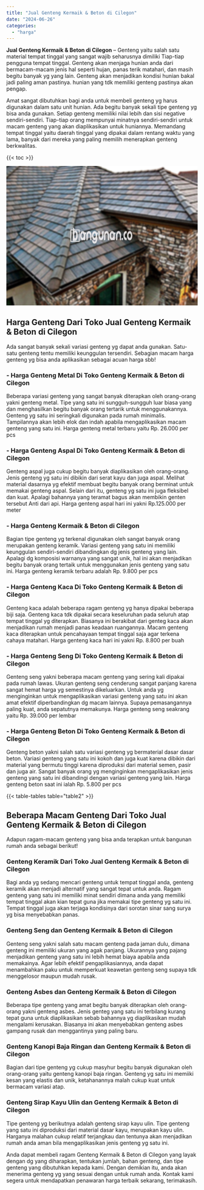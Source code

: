 ```yaml
---
title: "Jual Genteng Kermaik & Beton di Cilegon"
date: "2024-06-26"
categories: 
  - "harga"
---
```


**Jual Genteng Kermaik & Beton di Cilegon** – Genteng yaitu salah satu material tempat tinggal yang sangat wajib seharusnya dimiliki Tiap-tiap pengguna tempat tinggal. Genteng akan menjaga hunian anda dari bermacam-macam jenis hal seperti hujan, panas terik matahari, dan masih begitu banyak yg yang lain. Genteng akan menjadikan kondisi hunian bakal jadi paling aman pastinya. hunian yang tdk memiliki genteng pastinya akan pengap.

Amat sangat dibutuhkan bagi anda untuk membeli genteng yg harus digunakan dalam satu unit hunian. Ada begitu banyak sekali tipe genteng yg bisa anda gunakan. Setiap genteng memiliki nilai lebih dan sisi negative sendiri-sendiri. Tiap-tiap orang mempunyai minatnya sendiri-sendiri untuk macam genteng yang akan diaplikasikan untuk huniannya. Memandang tempat tinggal yaitu daerah tinggal yang dipakai dalam rentang waktu yang lama, banyak dari mereka yang paling memilih menerapkan genteng berkwalitas.

{{< toc >}}

![Jual Genteng Kermaik & Beton di Cilegon](/images/genteng-minimalis-murah19.png)

## Harga Genteng Dari Toko Jual Genteng Kermaik & Beton di Cilegon

Ada sangat banyak sekali variasi genteng yg dapat anda gunakan. Satu-satu genteng tentu memiliki keunggulan tersendiri. Sebagian macam harga genteng yg bisa anda aplikasikan sebagai acuan harga sbb!

### \- Harga Genteng Metal Di Toko Genteng Kermaik & Beton di Cilegon

Beberapa variasi genteng yang sangat banyak diterapkan oleh orang-orang yakni genteng metal. Tipe yang satu ini sungguh-sungguh luar biasa yang dan menghasilkan begitu banyak orang tertarik untuk menggunakannya. Genteng yg satu ini seringkali digunakan pada rumah minimalis. Tampilannya akan lebih elok dan indah apabila mengaplikasikan macam genteng yang satu ini. Harga genteng metal terbaru yaitu Rp. 26.000 per pcs

### \- Harga Genteng Aspal Di Toko Genteng Kermaik & Beton di Cilegon

Genteng aspal juga cukup begitu banyak diaplikasikan oleh orang-orang. Jenis genteng yg satu ini dibikin dari serat kayu dan juga aspal. Melihat material dasarnya yg efektif membuat begitu banyak orang berminat untuk memakai genteng aspal. Selain dari itu, genteng yg satu ini juga fleksibel dan kuat. Apalagi bahannya yang teramat bagus akan membikin genten tersebut Anti dari api. Harga genteng aspal hari ini yakni Rp.125.000 per meter

### \- Harga Genteng Kermaik & Beton di Cilegon

Bagian tipe genteng yg terkenal digunakan oleh sangat banyak orang merupakan genteng keramik. Variasi genteng yang satu ini memiliki keunggulan sendiri-sendiri dibandingkan dg jenis genteng yang lain. Apalagi dg komposisi warnanya yang sangat unik, hal ini akan menjadikan begitu banyak orang tertaik untuk menggunakan jenis genteng yang satu ini. Harga genteng keramik terbaru adalah Rp. 9.800 per pcs

### \- Harga Genteng Kaca Di Toko Genteng Kermaik & Beton di Cilegon

Genteng kaca adalah beberapa ragam genteng yg hanya dipakai beberapa biji saja. Genteng kaca tdk dipakai secara keseluruhan pada seluruh atap tempat tinggal yg diterapkan. Biasanya ini berakibat dari genteg kaca akan menjadikan rumah menjadi panas keadaan ruangannya. Macam genteng kaca diterapkan untuk pencahayaan tempat tinggal saja agar terkena cahaya matahari. Harga genteng kaca hari ini yakni Rp. 8.800 per buah

### \- Harga Genteng Seng Di Toko Genteng Kermaik & Beton di Cilegon

Genteng seng yakni beberapa macam genteng yang sering kali dipakai pada rumah lawas. Ukuran genteng seng cenderung sangat panjang karena sangat hemat harga yg semestinya dikeluarkan. Untuk anda yg menginginkan untuk mengaplikasikan variasi genteng yang satu ini akan amat efektif diperbandingkan dg macam lainnya. Supaya pemasangannya paling kuat, anda sepatutnya memakunya. Harga genteng seng seakrang yaitu Rp. 39.000 per lembar

### \- Harga Genteng Beton Di Toko Genteng Kermaik & Beton di Cilegon

Genteng beton yakni salah satu variasi genteng yg bermaterial dasar dasar beton. Variasi genteng yang satu ini kokoh dan juga kuat karena dibikin dari material yang bermutu tinggi karena diproduksi dari material semen, pasir dan juga air. Sangat banyak orang yg menginginkan mengaplikasikan jenis genteng yang satu ini dibandingi dengan variasi genteng yang lain. Harga genteng beton saat ini ialah Rp. 5.800 per pcs

{{< table-tables table="table2" >}}

## Beberapa Macam Genteng Dari Toko Jual Genteng Kermaik & Beton di Cilegon

Adapun ragam-macam genteng yang bisa anda terapkan untuk bangunan rumah anda sebagai berikut!

### Genteng Keramik Dari Toko Jual Genteng Kermaik & Beton di Cilegon

Bagi anda yg sedang mencari genteng untuk tempat tinggal anda, genteng keramik akan menjadi alternatif yang sangat tepat untuk anda. Ragam genteng yang satu ini memiliki minat sendiri dimana anda yang memiliki tempat tinggal akan kian tepat guna jika memakai tipe genteng yg satu ini. Tempat tinggal juga akan terjaga kondisinya dari sorotan sinar sang surya yg bisa menyebabkan panas.

### Genteng Seng dan Genteng Kermaik & Beton di Cilegon

Genteng seng yakni salah satu macam genteng pada jaman dulu, dimana genteng ini memiliki ukuran yang agak panjang. Ukurannya yang pajang menjadikan genteng yang satu ini lebih hemat biaya apabila anda memakainya. Agar lebih efektif pengaplikasiannya, anda dapat menambahkan paku untuk memperkuat keawetan genteng seng supaya tdk menggelosor maupun mudah rusak.

### Genteng Asbes dan Genteng Kermaik & Beton di Cilegon

Beberapa tipe genteng yang amat begitu banyak diterapkan oleh orang-orang yakni genteng asbes. Jenis genteg yang satu ini terbilang kurang tepat guna untuk diaplikasikan sebab bahannya yg diaplikasikan mudah mengalami kerusakan. Biasanya ini akan menyebabkan genteng asbes gampang rusak dan menggantinya yang paling baru.

### Genteng Kanopi Baja Ringan dan Genteng Kermaik & Beton di Cilegon

Bagian dari tipe genteng yg cukup masyhur begitu banyak digunakan oleh orang-orang yaitu genteng kanopi baja ringan. Genteng yg satu ini memiiki kesan yang elastis dan unik, ketahanannya malah cukup kuat untuk bermacam variasi atap.

### Genteng Sirap Kayu Ulin dan Genteng Kermaik & Beton di Cilegon

Tipe genteng yg berikutnya adalah genteng sirap kayu ulin. Tipe genteng yang satu ini diproduksi dari material dasar kayu, merupakan kayu ulin. Harganya malahan cukup relatif terjangkau dan tentunya akan menjadikan rumah anda aman bila mengaplikasikan jenis genteng yg satu ini.

Anda dapat membeli ragam Genteng Kermaik & Beton di Cilegon yang layak dengan dg yang diharapkan, tentukan jumlah, bahan genteng, dan tipe genteng yang dibutuhkan kepada kami. Dengan demikian itu, anda akan menerima genteng yg yang sesuai dengan untuk rumah anda. Kontak kami segera untuk mendapatkan penawaran harga terbaik sekarang, terimakasih.
